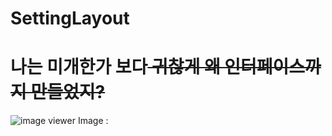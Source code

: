 # SettingLayout


<h1>나는 미개한가 보다<del> 귀찮게 왜 인터페이스까지 만들었지?</del></h1>

![image viewer](https://raw.githubusercontent.com/NenkaLab/Kotlin-Save/master/SettingLayout/image/KakaoTalk_20180411_211959016.jpg)
Image : 
